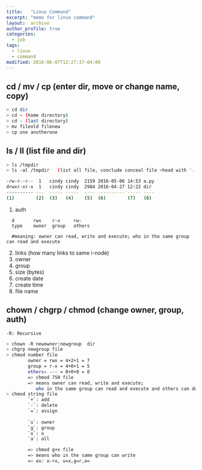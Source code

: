 ```yaml
---
title:   "Linux Command"
excerpt: "memo for linux command"
layout:  archive
author_profile: true
categories: 
  - job
tags:
  - linux
  - command
modified: 2016-06-07T12:27:37-04:00
---
```

## cd / mv / cp (enter dir, move or change name, copy)

```bash
> cd dir
> cd ~ (home directory)
> cd - (last directory)
> mv fileold filenew
> cp one anotherone
```



## ls / ll  (list file and dir)
 
```bash
> ls /tmpdir
> ls -al /tmpdir   (list all file, conclude conceal file <head with '.'>)  

-rw-r--r--  1   cindy cindy  2159 2016-05-06 14:53 a.py
drwxr-xr-x  1   cindy cindy  2984 2016-04-27 12:22 dir
---------- ---  ----- -----  ---- ---------- ----- ----
(1)        (2)  (3)   (4)    (5)  (6)        (7)   (8)
```


1. auth   
  ```
    d       rwx    r-x     rw-   
    type    owner  group   others
    
    #meaning: owner can read, write and execute; who in tho same group can read and execute
  ``` 
2. links (how many links to same i-node)
3. owner
4. group
5. size (bytes)
6. create date
7. create time
8. file name 

## chown / chgrp / chmod (change owner, group, auth)
```-R: Recursive```

```bash
> chown -R newowner:newgroup  dir
> chgrp newgroup file
> chmod number file
        owner = rwx = 4+2+1 = 7
        group = r-x = 4+0+1 = 5
        others= --- = 0+0+0 = 0
        => chmod 750 file 
        => means owner can read, write and execute; 
           who in tho same group can read and execute and others can do nothing
> chmod string file
        `+`: add
        `-`: delete
        `=`: assign
        
        `u`: owner
        `g`: group
        `o`: o
        `a`: all

        => chmod g+x file
        => means who in the same group can write
        => ex: o-rx, u=x,g=r,o= 
```



